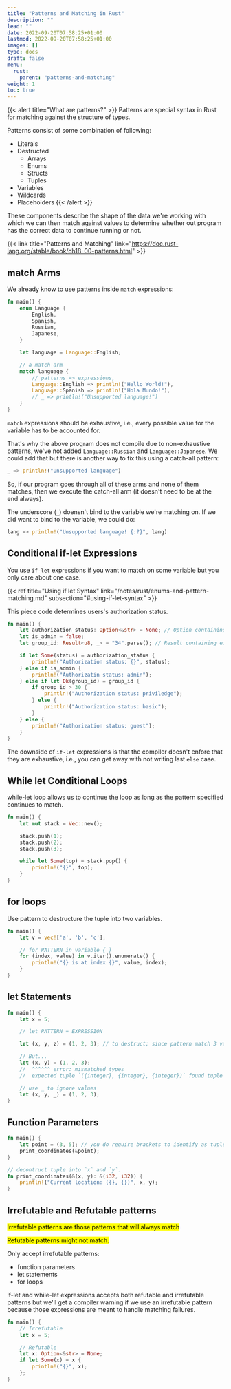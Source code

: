 ```yaml
---
title: "Patterns and Matching in Rust"
description: ""
lead: ""
date: 2022-09-20T07:58:25+01:00
lastmod: 2022-09-20T07:58:25+01:00
images: []
type: docs
draft: false
menu: 
  rust:
    parent: "patterns-and-matching"
weight: 1
toc: true
---
```


{{< alert title="What are patterns?" >}}
Patterns are special syntax in Rust for matching against the structure of types.

Patterns consist of some combination of following:
- Literals
- Destructed
    - Arrays
    - Enums
    - Structs
    - Tuples
- Variables
- Wildcards
- Placeholders
{{< /alert >}}

These components describe the shape of the data we're working with which we can then match against values to determine whether out program has the correct data to continue running or not.

{{< link title="Patterns and Matching" link="https://doc.rust-lang.org/stable/book/ch18-00-patterns.html" >}}

## match Arms
We already know to use patterns inside `match` expressions:

```rust
fn main() {
    enum Language {
        English,
        Spanish,
        Russian,
        Japanese,
    }

    let language = Language::English;

    // a match arm
    match language { 
        // patterns => expressions,
        Language::English => println!("Hello World!"),
        Language::Spanish => println!("Hola Mundo!"),
        // _ => println!("Unsupported language!")
    }
}
```

`match` expressions should be exhaustive, i.e., every possible value for the variable has to be accounted for.

That's why the above program does not compile due to non-exhaustive patterns, we've not added `Language::Russian` and `Language::Japanese`. We could add that but there is another way to fix this using a catch-all pattern:

```rust
_ => println!("Unsupported language")
```

So, if our program goes through all of these arms and none of them matches, then we execute the catch-all arm (it doesn't need to be at the end always).

The underscore (`_`) doensn't bind to the variable we're matching on. If we did want to bind to the variable, we could do:

```rust
lang => println!("Unsupported language! {:?}", lang)
```

## Conditional if-let Expressions
You use `if-let` expressions if you want to match on some variable but you only care about one case.

{{< ref title="Using if let Syntax" link="/notes/rust/enums-and-pattern-matching.md" subsection="#using-if-let-syntax" >}}

This piece code determines users's authorization status.


```rust
fn main() {
    let authorization_status: Option<&str> = None; // Option containing "string slice"
    let is_admin = false;
    let group_id: Result<u8, _> = "34".parse(); // Result containing either `u8` or error

    if let Some(status) = authorization_status {
        println!("Authorization status: {}", status);
    } else if is_admin {
        println!("Authorizatin status: admin");
    } else if let Ok(group_id) = group_id {
        if group_id > 30 {
            println!("Authorization status: priviledge");
        } else {
            println!("Authorization status: basic");
        }
    } else {
        println!("Authorization status: guest");
    }
}
```

The downside of `if-let` expressions is that the compiler doesn't enfore that they are exhaustive, i.e., you can get away with not writing last `else` case.

## While let Conditional Loops
while-let loop allows us to continue the loop as long as the pattern specified continues to match.

```rust
fn main() {
    let mut stack = Vec::new();

    stack.push(1);
    stack.push(2);
    stack.push(3);

    while let Some(top) = stack.pop() {
        println!("{}", top);
    }
}
```

## for loops
Use pattern to destructure the tuple into two variables.

```rust
fn main() {
    let v = vec!['a', 'b', 'c'];

    // for PATTERN in variable { }
    for (index, value) in v.iter().enumerate() {
        println!("{} is at index {}", value, index);
    }
}
```

## let Statements

```rust
fn main() {
    let x = 5;

    // let PATTERN = EXPRESSION

    let (x, y, z) = (1, 2, 3); // to destruct; since pattern match 3 variables

    // But...
    let (x, y) = (1, 2, 3);
    //  ^^^^^^ error: mismatched types
    //  expected tuple `({integer}, {integer}, {integer})` found tuple `(_, _)`  

    // use _ to ignore values
    let (x, y, _) = (1, 2, 3);
}
```

## Function Parameters

```rust
fn main() {
    let point = (3, 5); // you do require brackets to identify as tuple
    print_coordinates(&point);
}

// decontruct tuple into `x` and `y`.
fn print_coordinates(&(x, y): &(i32, i32)) {
    println!("Current location: ({}, {})", x, y);
}
```

## Irrefutable and Refutable patterns
<mark class="v">Irrefutable patterns are those patterns that will always match</mark>

<mark class="v">Refutable patterns might not match.</mark>

Only accept irrefutable patterns:
- function parameters
- let statements
- for loops

if-let and while-let expressions accepts both refutable and irrefutable patterns but we'll get a compiler warning if we use an irrefutable pattern because those expressions are meant to handle matching failures.


```rust
fn main() {
    // Irrefutable
    let x = 5;

    // Refutable
    let x: Option<&str> = None;
    if let Some(x) = x {
        println!("{}", x);
    };
}
```